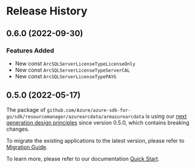 # Release History

## 0.6.0 (2022-09-30)
### Features Added

- New const `ArcSQLServerLicenseTypeLicenseOnly`
- New const `ArcSQLServerLicenseTypeServerCAL`
- New const `ArcSQLServerLicenseTypePAYG`


## 0.5.0 (2022-05-17)

The package of `github.com/Azure/azure-sdk-for-go/sdk/resourcemanager/azurearcdata/armazurearcdata` is using our [next generation design principles](https://azure.github.io/azure-sdk/general_introduction.html) since version 0.5.0, which contains breaking changes.

To migrate the existing applications to the latest version, please refer to [Migration Guide](https://aka.ms/azsdk/go/mgmt/migration).

To learn more, please refer to our documentation [Quick Start](https://aka.ms/azsdk/go/mgmt).